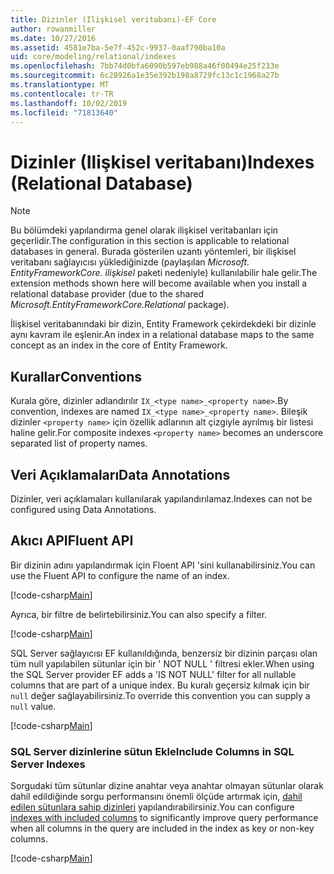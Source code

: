 ```yaml
---
title: Dizinler (Ilişkisel veritabanı)-EF Core
author: rowanmiller
ms.date: 10/27/2016
ms.assetid: 4581e7ba-5e7f-452c-9937-0aaf790ba10a
uid: core/modeling/relational/indexes
ms.openlocfilehash: 7bb74d0bfa6090b597eb988a46f00494e25f233e
ms.sourcegitcommit: 6c28926a1e35e392b198a8729fc13c1c1968a27b
ms.translationtype: MT
ms.contentlocale: tr-TR
ms.lasthandoff: 10/02/2019
ms.locfileid: "71813640"
---
```

# <a name="indexes-relational-database"></a><span data-ttu-id="c2cbd-102">Dizinler (Ilişkisel veritabanı)</span><span class="sxs-lookup"><span data-stu-id="c2cbd-102">Indexes (Relational Database)</span></span>

> [!NOTE]  
> <span data-ttu-id="c2cbd-103">Bu bölümdeki yapılandırma genel olarak ilişkisel veritabanları için geçerlidir.</span><span class="sxs-lookup"><span data-stu-id="c2cbd-103">The configuration in this section is applicable to relational databases in general.</span></span> <span data-ttu-id="c2cbd-104">Burada gösterilen uzantı yöntemleri, bir ilişkisel veritabanı sağlayıcısı yüklediğinizde (paylaşılan *Microsoft. EntityFrameworkCore. ilişkisel* paketi nedeniyle) kullanılabilir hale gelir.</span><span class="sxs-lookup"><span data-stu-id="c2cbd-104">The extension methods shown here will become available when you install a relational database provider (due to the shared *Microsoft.EntityFrameworkCore.Relational* package).</span></span>

<span data-ttu-id="c2cbd-105">İlişkisel veritabanındaki bir dizin, Entity Framework çekirdekdeki bir dizinle aynı kavram ile eşlenir.</span><span class="sxs-lookup"><span data-stu-id="c2cbd-105">An index in a relational database maps to the same concept as an index in the core of Entity Framework.</span></span>

## <a name="conventions"></a><span data-ttu-id="c2cbd-106">Kurallar</span><span class="sxs-lookup"><span data-stu-id="c2cbd-106">Conventions</span></span>

<span data-ttu-id="c2cbd-107">Kurala göre, dizinler adlandırılır `IX_<type name>_<property name>`.</span><span class="sxs-lookup"><span data-stu-id="c2cbd-107">By convention, indexes are named `IX_<type name>_<property name>`.</span></span> <span data-ttu-id="c2cbd-108">Bileşik dizinler `<property name>` için özellik adlarının alt çizgiyle ayrılmış bir listesi haline gelir.</span><span class="sxs-lookup"><span data-stu-id="c2cbd-108">For composite indexes `<property name>` becomes an underscore separated list of property names.</span></span>

## <a name="data-annotations"></a><span data-ttu-id="c2cbd-109">Veri Açıklamaları</span><span class="sxs-lookup"><span data-stu-id="c2cbd-109">Data Annotations</span></span>

<span data-ttu-id="c2cbd-110">Dizinler, veri açıklamaları kullanılarak yapılandırılamaz.</span><span class="sxs-lookup"><span data-stu-id="c2cbd-110">Indexes can not be configured using Data Annotations.</span></span>

## <a name="fluent-api"></a><span data-ttu-id="c2cbd-111">Akıcı API</span><span class="sxs-lookup"><span data-stu-id="c2cbd-111">Fluent API</span></span>

<span data-ttu-id="c2cbd-112">Bir dizinin adını yapılandırmak için Floent API 'sini kullanabilirsiniz.</span><span class="sxs-lookup"><span data-stu-id="c2cbd-112">You can use the Fluent API to configure the name of an index.</span></span>

[!code-csharp[Main](../../../../samples/core/Modeling/FluentAPI/Relational/IndexName.cs?name=Model&highlight=9)]

<span data-ttu-id="c2cbd-113">Ayrıca, bir filtre de belirtebilirsiniz.</span><span class="sxs-lookup"><span data-stu-id="c2cbd-113">You can also specify a filter.</span></span>

[!code-csharp[Main](../../../../samples/core/Modeling/FluentAPI/Relational/IndexFilter.cs?name=Model&highlight=9)]

<span data-ttu-id="c2cbd-114">SQL Server sağlayıcısı EF kullanıldığında, benzersiz bir dizinin parçası olan tüm null yapılabilen sütunlar için bir ' NOT NULL ' filtresi ekler.</span><span class="sxs-lookup"><span data-stu-id="c2cbd-114">When using the SQL Server provider EF adds a 'IS NOT NULL' filter for all nullable columns that are part of a unique index.</span></span> <span data-ttu-id="c2cbd-115">Bu kuralı geçersiz kılmak için bir `null` değer sağlayabilirsiniz.</span><span class="sxs-lookup"><span data-stu-id="c2cbd-115">To override this convention you can supply a `null` value.</span></span>

[!code-csharp[Main](../../../../samples/core/Modeling/FluentAPI/Relational/IndexNoFilter.cs?name=Model&highlight=10)]

### <a name="include-columns-in-sql-server-indexes"></a><span data-ttu-id="c2cbd-116">SQL Server dizinlerine sütun Ekle</span><span class="sxs-lookup"><span data-stu-id="c2cbd-116">Include Columns in SQL Server Indexes</span></span>

<span data-ttu-id="c2cbd-117">Sorgudaki tüm sütunlar dizine anahtar veya anahtar olmayan sütunlar olarak dahil edildiğinde sorgu performansını önemli ölçüde artırmak için, [dahil edilen sütunlara sahip dizinleri](https://docs.microsoft.com/sql/relational-databases/indexes/create-indexes-with-included-columns) yapılandırabilirsiniz.</span><span class="sxs-lookup"><span data-stu-id="c2cbd-117">You can configure [indexes with included columns](https://docs.microsoft.com/sql/relational-databases/indexes/create-indexes-with-included-columns) to significantly improve query performance when all columns in the query are included in the index as key or non-key columns.</span></span>

[!code-csharp[Main](../../../../samples/core/Modeling/FluentAPI/Relational/ForSqlServerHasIndex.cs?name=Model)]
